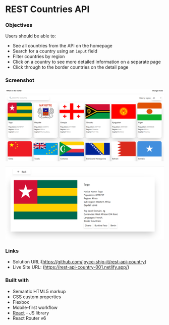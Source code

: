 # REST Countries API

### Objectives

Users should be able to:

- See all countries from the API on the homepage
- Search for a country using an `input` field
- Filter countries by region
- Click on a country to see more detailed information on a separate page
- Click through to the border countries on the detail page

### Screenshot

![alt text](image.png)

![alt text](image-1.png)

### Links

- Solution URL:(https://github.com/joyce-ship-it/rest-api-country)
- Live Site URL: (https://rest-api-country-001.netlify.app/)

### Built with

- Semantic HTML5 markup
- CSS custom properties
- Flexbox
- Mobile-first workflow
- [React](https://reactjs.org/) - JS library
- React Router v6
